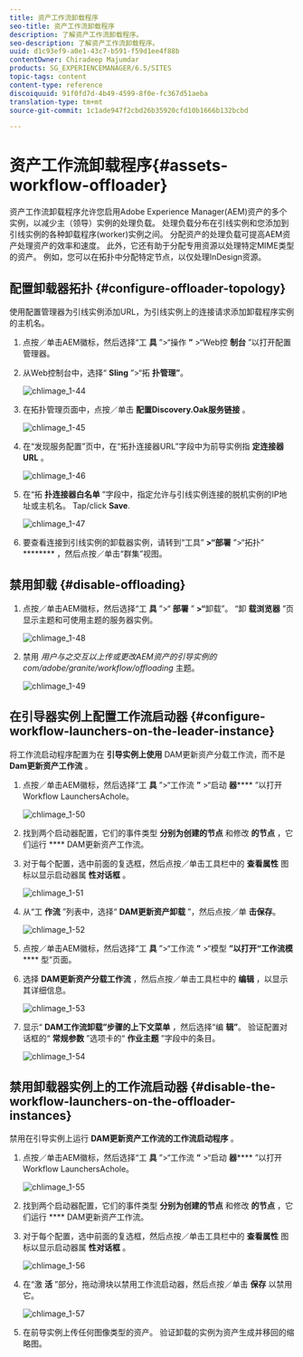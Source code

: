 ```yaml
---
title: 资产工作流卸载程序
seo-title: 资产工作流卸载程序
description: 了解资产工作流卸载程序。
seo-description: 了解资产工作流卸载程序。
uuid: d1c93ef9-a0e1-43c7-b591-f59d1ee4f88b
contentOwner: Chiradeep Majumdar
products: SG_EXPERIENCEMANAGER/6.5/SITES
topic-tags: content
content-type: reference
discoiquuid: 91f0fd7d-4b49-4599-8f0e-fc367d51aeba
translation-type: tm+mt
source-git-commit: 1c1ade947f2cbd26b35920cfd10b1666b132bcbd

---
```



# 资产工作流卸载程序{#assets-workflow-offloader}

资产工作流卸载程序允许您启用Adobe Experience Manager(AEM)资产的多个实例，以减少主（领导）实例的处理负载。 处理负载分布在引线实例和您添加到引线实例的各种卸载程序(worker)实例之间。 分配资产的处理负载可提高AEM资产处理资产的效率和速度。 此外，它还有助于分配专用资源以处理特定MIME类型的资产。 例如，您可以在拓扑中分配特定节点，以仅处理InDesign资源。

## 配置卸载器拓扑 {#configure-offloader-topology}

使用配置管理器为引线实例添加URL，为引线实例上的连接请求添加卸载程序实例的主机名。

1. 点按／单击AEM徽标，然后选择“工 **具** ”>“操作 **”** >“Web控 **制台** ”以打开配置管理器。
1. 从Web控制台中，选择“ **Sling** ”>“拓 **扑管理”**。

   ![chlimage_1-44](assets/chlimage_1-44a.png)

1. 在拓扑管理页面中，点按／单击 **配置Discovery.Oak服务链接** 。

   ![chlimage_1-45](assets/chlimage_1-45a.png)

1. 在“发现服务配置”页中，在“拓扑连接器URL”字段中为前导实例指 **定连接器URL** 。

   ![chlimage_1-46](assets/chlimage_1-46a.png)

1. 在“拓 **扑连接器白名单** ”字段中，指定允许与引线实例连接的脱机实例的IP地址或主机名。 Tap/click **Save**.

   ![chlimage_1-47](assets/chlimage_1-47a.png)

1. 要查看连接到引线实例的卸载器实例，请转到“工具” **>“部署** ”>“拓扑” ******** ，然后点按／单击“群集”视图。

## 禁用卸载 {#disable-offloading}

1. 点按／单击AEM徽标，然后选择“工 **具** ”>“ **部署** ” **>“**&#x200B;卸载”。 “卸 **载浏览器** ”页显示主题和可使用主题的服务器实例。

   ![chlimage_1-48](assets/chlimage_1-48a.png)

1. 禁用 *用户与之交互以上传或更改AEM资产的引导实例的com/adobe/granite/workflow/offloading* 主题。

   ![chlimage_1-49](assets/chlimage_1-49a.png)

## 在引导器实例上配置工作流启动器 {#configure-workflow-launchers-on-the-leader-instance}

将工作流启动程序配置为在 **引导实例上使用** DAM更新资产分载工作流，而不是 **Dam更新资产工作流** 。

1. 点按／单击AEM徽标，然后选择“工 **具** ”>“工作流 **”** >“启动 **器****** ”以打开Workflow LaunchersAchole。

   ![chlimage_1-50](assets/chlimage_1-50a.png)

1. 找到两个启动器配置，它们的事件类型 **分别为创建的节点** 和修改 **的节点** ，它们运行 **** DAM更新资产工作流。
1. 对于每个配置，选中前面的复选框，然后点按／单击工具栏中的 **查看属性** 图标以显示启动器属 **性对话框** 。

   ![chlimage_1-51](assets/chlimage_1-51a.png)

1. 从“工 **作流** ”列表中，选择“ **DAM更新资产卸载** ”，然后点按／单 **击保存**。

   ![chlimage_1-52](assets/chlimage_1-52a.png)

1. 点按／单击AEM徽标，然后选择“工 **具** ”>“工作流 **”** >“模型 **”以打开“工作流模****** 型”页面。
1. 选择 **DAM更新资产分载工作流** ，然后点按／单击工具栏中的 **编辑** ，以显示其详细信息。

   ![chlimage_1-53](assets/chlimage_1-53a.png)

1. 显示“ **DAM工作流卸载”步骤的上下文菜单** ，然后选择“编 **辑”**。 验证配置对话框的“ **常规参数** ”选项卡的“ **作业主题** ”字段中的条目。

   ![chlimage_1-54](assets/chlimage_1-54a.png)

## 禁用卸载器实例上的工作流启动器 {#disable-the-workflow-launchers-on-the-offloader-instances}

禁用在引导实例上运行 **DAM更新资产工作流的工作流启动程序** 。

1. 点按／单击AEM徽标，然后选择“工 **具** ”>“工作流 **”** >“启动 **器****** ”以打开Workflow LaunchersAchole。

   ![chlimage_1-55](assets/chlimage_1-55a.png)

1. 找到两个启动器配置，它们的事件类型 **分别为创建的节点** 和修改 **的节点** ，它们运行 **** DAM更新资产工作流。
1. 对于每个配置，选中前面的复选框，然后点按／单击工具栏中的 **查看属性** 图标以显示启动器属 **性对话框** 。

   ![chlimage_1-56](assets/chlimage_1-56a.png)

1. 在“激 **活** ”部分，拖动滑块以禁用工作流启动器，然后点按／单击 **保存** 以禁用它。

   ![chlimage_1-57](assets/chlimage_1-57a.png)

1. 在前导实例上传任何图像类型的资产。 验证卸载的实例为资产生成并移回的缩略图。


